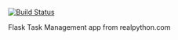 [![Build Status](https://travis-ci.org/powerlanguage/flasktaskr.svg?branch=master)](https://travis-ci.org/powerlanguage/flasktaskr)

Flask Task Management app from realpython.com
